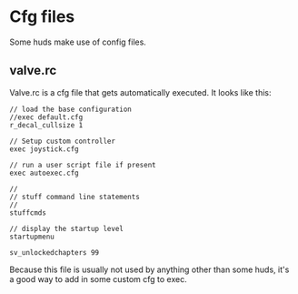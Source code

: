 # Cfg files

Some huds make use of config files.

## valve.rc

Valve.rc is a cfg file that gets automatically executed. It looks like this:
```
// load the base configuration
//exec default.cfg
r_decal_cullsize 1

// Setup custom controller
exec joystick.cfg

// run a user script file if present
exec autoexec.cfg

//
// stuff command line statements
//
stuffcmds

// display the startup level
startupmenu

sv_unlockedchapters 99
```

Because this file is usually not used by anything other than some huds, it's a good way to add in some custom cfg to exec.